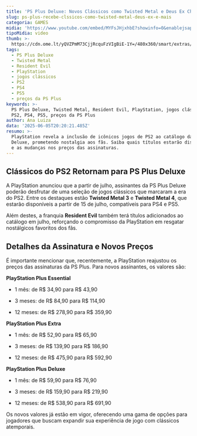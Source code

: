 ```yaml
---
title: 'PS Plus Deluxe: Novos Clássicos como Twisted Metal e Deus Ex Chegam em Julho'
slug: ps-plus-recebe-clssicos-como-twisted-metal-deus-ex-e-mais
categoria: GAMES
midia: 'https://www.youtube.com/embed/MYFsJHjxhbE?showinfo=0&enablejsapi=1'
tipoMidia: video
thumb: >-
  https://cdn.ome.lt/yQVZPmM73CjjRcquFzVIgBiE-1Y=/480x360/smart/extras/conteudos/Captura_de_Tela_2025-06-05_as_16.42.47.png
tags:
  - PS Plus Deluxe
  - Twisted Metal
  - Resident Evil
  - PlayStation
  - jogos clássicos
  - PS2
  - PS4
  - PS5
  - preços da PS Plus
keywords: >-
  PS Plus Deluxe, Twisted Metal, Resident Evil, PlayStation, jogos clássicos,
  PS2, PS4, PS5, preços da PS Plus
author: Ana Luiza
data: '2025-06-05T20:20:21.485Z'
resumo: >-
  PlayStation revela a inclusão de icônicos jogos de PS2 ao catálogo da PS Plus
  Deluxe, prometendo nostalgia aos fãs. Saiba quais títulos estarão disponíveis
  e as mudanças nos preços das assinaturas.
---
```


## Clássicos do PS2 Retornam para PS Plus Deluxe

A PlayStation anunciou que a partir de julho, assinantes da PS Plus Deluxe poderão desfrutar de uma seleção de jogos clássicos que marcaram a era do PS2. Entre os destaques estão **Twisted Metal 3** e **Twisted Metal 4**, que estarão disponíveis a partir de 15 de julho, compatíveis para PS4 e PS5.

Além destes, a franquia **Resident Evil** também terá títulos adicionados ao catálogo em julho, reforçando o compromisso da PlayStation em resgatar nostálgicos favoritos dos fãs.

## Detalhes da Assinatura e Novos Preços

É importante mencionar que, recentemente, a PlayStation reajustou os preços das assinaturas da PS Plus. Para novos assinantes, os valores são:

**PlayStation Plus Essential**

- 1 mês: de R$ 34,90 para R$ 43,90

- 3 meses: de R$ 84,90 para R$ 114,90

- 12 meses: de R$ 278,90 para R$ 359,90

**PlayStation Plus Extra**

- 1 mês: de R$ 52,90 para R$ 65,90

- 3 meses: de R$ 139,90 para R$ 186,90

- 12 meses: de R$ 475,90 para R$ 592,90

**PlayStation Plus Deluxe**

- 1 mês: de R$ 59,90 para R$ 76,90

- 3 meses: de R$ 159,90 para R$ 219,90

- 12 meses: de R$ 538,90 para R$ 691,90

Os novos valores já estão em vigor, oferecendo uma gama de opções para jogadores que buscam expandir sua experiência de jogo com clássicos atemporais.
